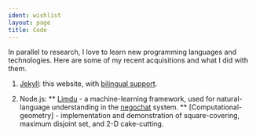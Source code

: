 ```yaml
---
ident: wishlist
layout: page
title: Code
---
```

In parallel to research, I love to learn new programming languages and technologies. 
Here are some of my recent acquisitions and what I did with them.

1. [Jekyll][1]: this website, with [bilingual support][1a].

2. Node.js: 
** [Limdu][2a] - a machine-learning framework, used for natural-language understanding in the [negochat][2b] system.
** [Computational-geometry] - implementation and demonstration of square-covering, maximum disjoint set, and 2-D cake-cutting.


[1]: http://jekyllrb.com/
[1a]: https://www.sylvaindurand.org/making-jekyll-multilingual/
[2a]: https://github.com/erelsgl/limdu
[2b]: {{site.baseurl}}/topics/negochat
[2c]: https://github.com/erelsgl/computational-geometry
